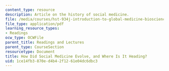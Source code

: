 ```yaml
---
content_type: resource
description: Article on the history of social medicine.
file: /media/courses/hst-934j-introduction-to-global-medicine-bioscience-technologies-disparities-strategies-spring-2010/1ce14fb3870ed4b42f1261e04dc6dbc3_MITHST_934JS10_ses2_socilm.pdf
file_type: application/pdf
learning_resource_types:
- Readings
ocw_type: OCWFile
parent_title: Readings and Lectures
parent_type: CourseSection
resourcetype: Document
title: How Did Social Medicine Evolve, and Where Is It Heading?
uid: 1ce14fb3-870e-d4b4-2f12-61e04dc6dbc3
---
```

